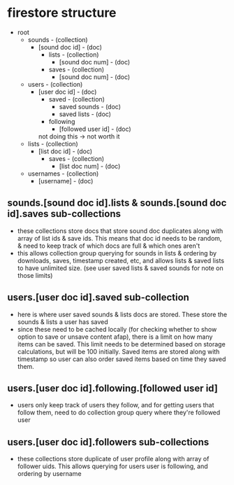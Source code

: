 # firestore structure
- root
  - sounds - (collection)
    - [sound doc id] - (doc)
      - lists - (collection)
        - [sound doc num] - (doc)
      - saves - (collection)
        - [sound doc num] - (doc)
  - users - (collection)
    - [user doc id] - (doc)
      - saved - (collection)
        - saved sounds - (doc)
        - saved lists - (doc)
      - following
        - [followed user id] - (doc)
      <!-- - followers --> not doing this -> not worth it
        <!-- - [user doc num] - (doc) -->
  - lists - (collection)
    - [list doc id] - (doc)
      - saves - (collection)
        - [list doc num] - (doc)
  - usernames - (collection)
    - [username] - (doc)

## sounds.[sound doc id].lists & sounds.[sound doc id].saves sub-collections
- these collections store docs that store sound doc duplicates along with array of list ids & save ids. This means that doc id needs to be random, & need to keep track of which docs are full & which ones aren't
- this allows collection group querying for sounds in lists & ordering by downloads, saves, timestamp created, etc, and allows lists & saved lists to have unlimited size. (see user saved lists & saved sounds for note on those limits)

## users.[user doc id].saved sub-collection
- here is where user saved sounds & lists docs are stored. These store the sounds & lists a user has saved
- since these need to be cached locally (for checking whether to show option to save or unsave content afap), there is a limit on how many items can be saved. This limit needs to be determined based on storage calculations, but will be 100 initially. Saved items are stored along with timestamp so user can also order saved items based on time they saved them.

## users.[user doc id].following.[followed user id]
- users only keep track of users they follow, and for getting users that follow them, need to do collection group query where they're followed user

## users.[user doc id].followers sub-collections
- these collections store duplicate of user profile along with array of follower uids. This allows querying for users user is following, and ordering by username